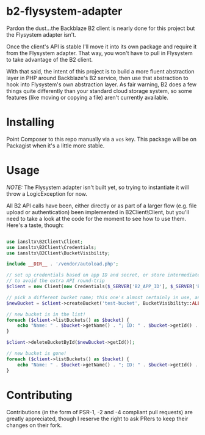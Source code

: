 b2-flysystem-adapter
====================

Pardon the dust...the Backblaze B2 client is nearly done for this project but the Flysystem adapter isn't.

Once the client's API is stable I'll move it into its own package and require it from the Flysystem adapter. That way,
you won't have to pull in Flysystem to take advantage of the B2 client.

With that said, the intent of this project is to build a more fluent abstraction layer in PHP around Backblaze's B2
service, then use that abstraction to hook into Flysystem's own abstraction layer. As fair warning, B2 does a few things
quite differently than your standard cloud storage system, so some features (like moving or copying a file) aren't
currently available.

Installing
==========

Point Composer to this repo manually via a `vcs` key. This package will be on Packagist when it's a little more stable.

Usage
=====

*NOTE:* The Flysystem adapter isn't built yet, so trying to instantiate it will throw a LogicException for now.

All B2 API calls have been, either directly or as part of a larger flow (e.g. file upload or authentication) been
implemented in B2Client\Client, but you'll need to take a look at the code for the moment to see how to use them.
Here's a taste, though:

```php

use iansltx\B2Client\Client;
use iansltx\B2Client\Credentials;
use iansltx\B2Client\BucketVisibility;

include __DIR__ . '/vendor/autoload.php';

// set up credentials based on app ID and secret, or store intermediate creds in a ServerSettings object
// to avoid the extra API round-trip
$client = new Client(new Credentials($_SERVER['B2_APP_ID'], $_SERVER['B2_APP_SECRET']));

// pick a different bucket name; this one's almost certainly in use, and bucket names are global
$newBucket = $client->createBucket('test-bucket', BucketVisibility::ALL_PRIVATE);

// new bucket is in the list!
foreach ($client->listBuckets() as $bucket) {
    echo "Name: " . $bucket->getName() . "; ID: " . $bucket->getId() . "\n";
}

$client->deleteBucketById($newBucket->getId());

// new bucket is gone!
foreach ($client->listBuckets() as $bucket) {
    echo "Name: " . $bucket->getName() . "; ID: " . $bucket->getId() . "\n";
}
```

Contributing
============

Contributions (in the form of PSR-1, -2 and -4 compliant pull requests) are greatly appreciated, though I reserve the
right to ask PRers to keep their changes on their fork.
